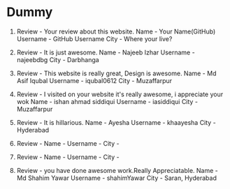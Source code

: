 # Dummy 
1.  Review - Your review about this website.
    Name - Your Name(GitHub)
    Username - GitHub Username
    City - Where your live?
    
2.  Review - It is just awesome.
    Name - Najeeb Izhar
    Username - najeebdbg
    City - Darbhanga
    
    

3.  Review - This website is really great, Design is awesome.
    Name - Md Asif Iqubal
    Username - iqubal0612
    City - Muzaffarpur



4.  Review - I visited on your website it's really awesome, i appreciate your wok
    Name - ishan ahmad siddiqui
    Username - iasiddiqui
    City -Muzaffarpur

    
    
5.  Review - It is hillarious.
    Name - Ayesha
    Username - khaayesha
    City - Hyderabad
    
    
6.  Review - 
    Name - 
    Username - 
    City - 


    
7.  Review - 
    Name - 
    Username - 
    City -     
    
    
8.  Review - you have done awesome work.Really Appreciatable.
    Name - Md Shahim Yawar
    Username - shahimYawar
    City - Saran, Hyderabad
    
